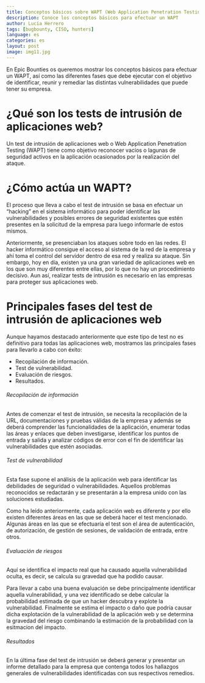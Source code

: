 ```yaml
---
title: Conceptos básicos sobre WAPT (Web Application Penetration Testing) 
description: Conoce los conceptos básicos para efectuar un WAPT
author: Lucía Herrero
tags: [bugbounty, CISO, hunters]
language: es
categories: es
layout: post
image: img11.jpg
---
```


En Epic Bounties os queremos mostrar los conceptos básicos para efectuar un WAPT, así como las diferentes fases que debe ejecutar con el objetivo de identificar, reunir y remediar las distintas vulnerabilidades que puede tener su empresa. 

# ¿Qué son los tests de intrusión de aplicaciones web?   

Un test de intrusión de aplicaciones web o Web Application Penetration Testing (WAPT) tiene como objetivo reconocer vacíos o lagunas de seguridad activos en la aplicación ocasionados por la realización del ataque.

# ¿Cómo actúa un WAPT? 

El proceso que lleva a cabo el test de intrusión se basa en efectuar un “hacking” en el sistema informático para poder identificar las vulnerabilidades y posibles errores de seguridad existentes que estén presentes en la solicitud de la empresa para luego informarle de estos mismos.

Anteriormente, se presenciaban los ataques sobre todo en las redes. El hacker informático consigue el acceso al sistema de la red de la empresa y ahí toma el control del servidor dentro de esa red y realiza su ataque. Sin embargo, hoy en día, existen ya una gran variedad de aplicaciones web en los que son muy diferentes entre ellas, por lo que no hay un procedimiento decisivo. Aun así, realizar tests de intrusión es necesario en las empresas para proteger sus aplicaciones web. 

# Principales fases del test de intrusión de aplicaciones web 

Aunque hayamos destacado anteriormente que este tipo de test no es definitivo para todas las aplicaciones web, mostramos las principales fases para llevarlo a cabo con éxito: 

- Recopilación de información.
- Test de vulnerabilidad.
- Evaluación de riesgos.
- Resultados.

###### Recopilación de información  

Antes de comenzar el test de intrusión, se necesita la recopilación de la URL, documentaciones y pruebas válidas de la empresa y además se deberá comprender las funcionalidades de la aplicación, enumerar todas las áreas y enlaces que deben investigarse, identificar los puntos de entrada y salida y analizar códigos de error con el fin de identificar las vulnerabilidades que estén asociadas. 

###### Test de vulnerabilidad

Esta fase supone el análisis de la aplicación web para identificar las debilidades de seguridad o vulnerabilidades. Aquellos problemas reconocidos se redactarán y se presentarán a la empresa unido con las soluciones estudiadas. 

Como ha leído anteriormente, cada aplicación web es diferente y por ello existen diferentes áreas en las que se deberá hacer el test mencionado. Algunas áreas en las que se efectuaría el test son el área de autenticación, de autorización, de gestión de sesiones, de validación de entrada, entre otros. 

###### Evaluación de riesgos

Aquí se identifica el impacto real que ha causado aquella vulnerabilidad oculta, es decir, se calcula su gravedad que ha podido causar. 

Para llevar a cabo una buena evaluación se debe principalmente identificar aquella vulnerabilidad, y una vez identificado se debe calcular la probabilidad estimada de que un hacker descubra y explote la vulnerabilidad. Finalmente se estima el impacto o daño que podría causar dicha explotación de la vulnerabilidad de la aplicación web y se determina la gravedad del riesgo combinando la estimación de la probabilidad con la esitmacion del impacto.  

###### Resultados

En la última fase del test de intrusión se deberá generar y presentar un informe detallado para la empresa que contenga todos los hallazgos generales de vulnerabilidades identificadas con sus respectivos remedios. 
